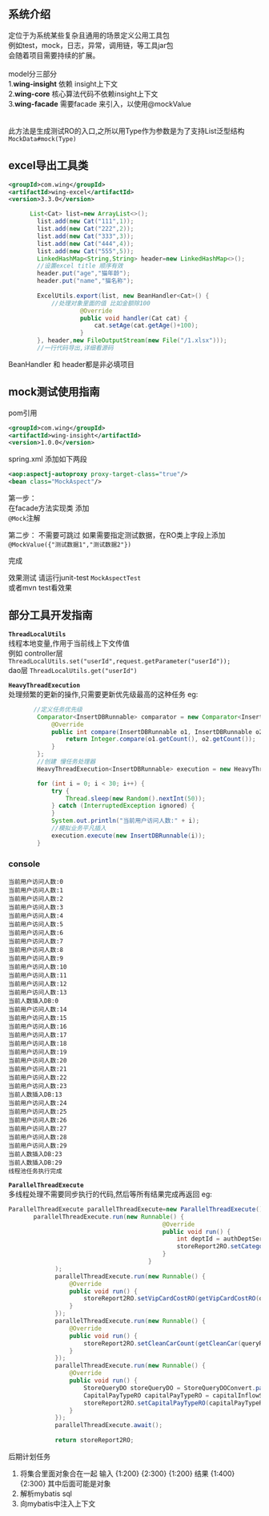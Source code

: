 ## 系统介绍
定位于为系统某些复杂且通用的场景定义公用工具包  
例如test，mock，日志，异常，调用链，等工具jar包    
会随着项目需要持续的扩展。
<br>
<br>
model分三部分  
1.**wing-insight** 依赖 insight上下文  
2.**wing-core** 核心算法代码不依赖insight上下文  
3.**wing-facade** 需要facade 来引入，以使用@mockValue
<br>    
<br>
此方法是生成测试RO的入口,之所以用Type作为参数是为了支持List泛型结构  
`MockData#mock(Type)`

## excel导出工具类

``` xml
<groupId>com.wing</groupId>
<artifactId>wing-excel</artifactId>
<version>3.3.0</version>
```
```java
      List<Cat> list=new ArrayList<>();
        list.add(new Cat("111",1));
        list.add(new Cat("222",2));
        list.add(new Cat("333",3));
        list.add(new Cat("444",4));
        list.add(new Cat("555",5));
        LinkedHashMap<String,String> header=new LinkedHashMap<>();
        //设置excel title 顺序有效
        header.put("age","猫年龄");
        header.put("name","猫名称");
        
        ExcelUtils.export(list, new BeanHandler<Cat>() {
            //处理对象里面的值 比如金额除100
                    @Override
                    public void handler(Cat cat) {
                        cat.setAge(cat.getAge()+100);
                    }
        }, header,new FileOutputStream(new File("/1.xlsx")));
        //一行代码导出,详细看源码
```
BeanHandler 和 header都是非必填项目  

## mock测试使用指南  
pom引用
``` xml
<groupId>com.wing</groupId>
<artifactId>wing-insight</artifactId>
<version>1.0.0</version>
```

  

spring.xml  添加如下两段

``` xml
<aop:aspectj-autoproxy proxy-target-class="true"/> 
<bean class="MockAspect"/>
```

第一步：  
在facade方法实现类 添加  
`@Mock`注解  


第二步： 不需要可跳过
如果需要指定测试数据，在RO类上字段上添加  
`@MockValue({"测试数据1","测试数据2"})`


完成

效果测试
请运行junit-test 
`MockAspectTest`  
或者mvn test看效果


## 部分工具开发指南

 **`ThreadLocalUtils`**  
线程本地变量,作用于当前线上下文传值  
例如 
controller层 `ThreadLocalUtils.set("userId",request.getParameter("userId"));`  
dao层 `ThreadLocalUtils.get("userId")`


 **`HeavyThreadExecution`**  
处理频繁的更新的操作,只需要更新优先级最高的这种任务
eg:
``` java
       //定义任务优先级
        Comparator<InsertDBRunnable> comparator = new Comparator<InsertDBRunnable>() {
            @Override
            public int compare(InsertDBRunnable o1, InsertDBRunnable o2) {
                return Integer.compare(o1.getCount(), o2.getCount());
            }
        };
        //创建 慢任务处理器
        HeavyThreadExecution<InsertDBRunnable> execution = new HeavyThreadExecution<>(comparator);

        for (int i = 0; i < 30; i++) {
            try {
                Thread.sleep(new Random().nextInt(50));
            } catch (InterruptedException ignored) {
            }
            System.out.println("当前用户访问人数:" + i);
            //模拟业务平凡插入
            execution.execute(new InsertDBRunnable(i));
        }
```
### console
``` text
当前用户访问人数:0
当前用户访问人数:1
当前用户访问人数:2
当前用户访问人数:3
当前用户访问人数:4
当前用户访问人数:5
当前用户访问人数:6
当前用户访问人数:7
当前用户访问人数:8
当前用户访问人数:9
当前用户访问人数:10
当前用户访问人数:11
当前用户访问人数:12
当前用户访问人数:13
当前人数插入DB:0
当前用户访问人数:14
当前用户访问人数:15
当前用户访问人数:16
当前用户访问人数:17
当前用户访问人数:18
当前用户访问人数:19
当前用户访问人数:20
当前用户访问人数:21
当前用户访问人数:22
当前用户访问人数:23
当前人数插入DB:13
当前用户访问人数:24
当前用户访问人数:25
当前用户访问人数:26
当前用户访问人数:27
当前用户访问人数:28
当前用户访问人数:29
当前人数插入DB:23
当前人数插入DB:29
线程池任务执行完成
```

 **`ParallelThreadExecute`**  
多线程处理不需要同步执行的代码,然后等所有结果完成再返回
eg:
``` java
ParallelThreadExecute parallelThreadExecute=new ParallelThreadExecute();
       parallelThreadExecute.run(new Runnable() {
                                           @Override
                                           public void run() {
                                               int deptId = authDeptService.queryHasStatisticCategoryDeptId(queryRO.getStoreId());
                                               storeReport2RO.setCategoryIndexList(getCategoryTurnover(queryRO, deptId));
                                           }
                                       }
             );
             parallelThreadExecute.run(new Runnable() {
                 @Override
                 public void run() {
                     storeReport2RO.setVipCardCostRO(getVipCardCostRO(queryRO));
                 }
             });
             parallelThreadExecute.run(new Runnable() {
                 @Override
                 public void run() {
                     storeReport2RO.setCleanCarCount(getCleanCar(queryRO));
                 }
             });
             parallelThreadExecute.run(new Runnable() {
                 @Override
                 public void run() {
                     StoreQueryDO storeQueryDO = StoreQueryDOConvert.parseQueryDO(queryRO);
                     CapitalPayTypeRO capitalPayTypeRO = capitalInflowService.getPayType(storeQueryDO);
                     storeReport2RO.setCapitalPayTypeRO(capitalPayTypeRO);
                 }
             });
             parallelThreadExecute.await();
           
             return storeReport2RO;
```



后期计划任务
1. 将集合里面对象合在一起
输入
{1:200}
{2:300}
{1:200}
结果
{1:400}
{2:300}
其中后面可能是对象
2. 解析mybatis sql
3. 向mybatis中注入上下文